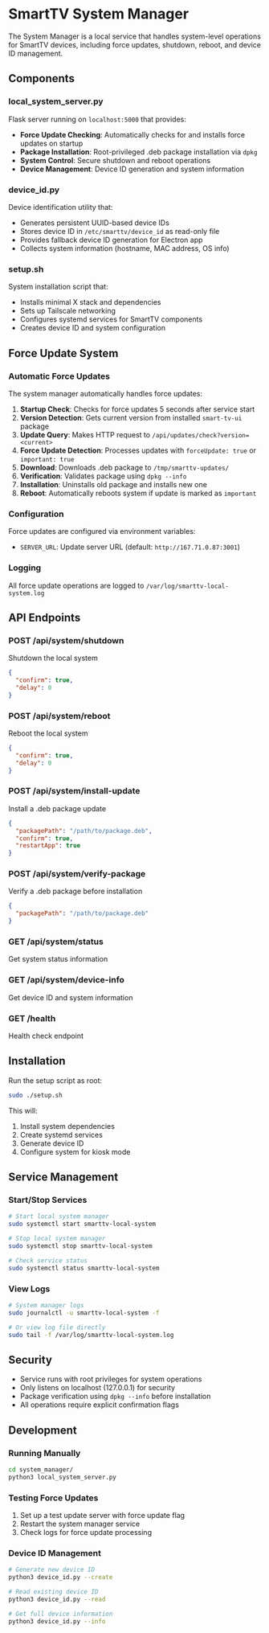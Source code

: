 # SmartTV System Manager

The System Manager is a local service that handles system-level operations for SmartTV devices, including force updates, shutdown, reboot, and device ID management.

## Components

### local_system_server.py
Flask server running on `localhost:5000` that provides:
- **Force Update Checking**: Automatically checks for and installs force updates on startup
- **Package Installation**: Root-privileged .deb package installation via `dpkg`
- **System Control**: Secure shutdown and reboot operations
- **Device Management**: Device ID generation and system information

### device_id.py
Device identification utility that:
- Generates persistent UUID-based device IDs
- Stores device ID in `/etc/smarttv/device_id` as read-only file
- Provides fallback device ID generation for Electron app
- Collects system information (hostname, MAC address, OS info)

### setup.sh
System installation script that:
- Installs minimal X stack and dependencies
- Sets up Tailscale networking
- Configures systemd services for SmartTV components
- Creates device ID and system configuration

## Force Update System

### Automatic Force Updates
The system manager automatically handles force updates:

1. **Startup Check**: Checks for force updates 5 seconds after service start
2. **Version Detection**: Gets current version from installed `smart-tv-ui` package
3. **Update Query**: Makes HTTP request to `/api/updates/check?version=<current>`
4. **Force Update Detection**: Processes updates with `forceUpdate: true` or `important: true`
5. **Download**: Downloads .deb package to `/tmp/smarttv-updates/`
6. **Verification**: Validates package using `dpkg --info`
7. **Installation**: Uninstalls old package and installs new one
8. **Reboot**: Automatically reboots system if update is marked as `important`

### Configuration
Force updates are configured via environment variables:
- `SERVER_URL`: Update server URL (default: `http://167.71.0.87:3001`)

### Logging
All force update operations are logged to `/var/log/smarttv-local-system.log`

## API Endpoints

### POST /api/system/shutdown
Shutdown the local system
```json
{
  "confirm": true,
  "delay": 0
}
```

### POST /api/system/reboot  
Reboot the local system
```json
{
  "confirm": true,
  "delay": 0
}
```

### POST /api/system/install-update
Install a .deb package update
```json
{
  "packagePath": "/path/to/package.deb",
  "confirm": true,
  "restartApp": true
}
```

### POST /api/system/verify-package
Verify a .deb package before installation
```json
{
  "packagePath": "/path/to/package.deb"
}
```

### GET /api/system/status
Get system status information

### GET /api/system/device-info
Get device ID and system information

### GET /health
Health check endpoint

## Installation

Run the setup script as root:
```bash
sudo ./setup.sh
```

This will:
1. Install system dependencies
2. Create systemd services
3. Generate device ID
4. Configure system for kiosk mode

## Service Management

### Start/Stop Services
```bash
# Start local system manager
sudo systemctl start smarttv-local-system

# Stop local system manager  
sudo systemctl stop smarttv-local-system

# Check service status
sudo systemctl status smarttv-local-system
```

### View Logs
```bash
# System manager logs
sudo journalctl -u smarttv-local-system -f

# Or view log file directly
sudo tail -f /var/log/smarttv-local-system.log
```

## Security

- Service runs with root privileges for system operations
- Only listens on localhost (127.0.0.1) for security
- Package verification using `dpkg --info` before installation
- All operations require explicit confirmation flags

## Development

### Running Manually
```bash
cd system_manager/
python3 local_system_server.py
```

### Testing Force Updates
1. Set up a test update server with force update flag
2. Restart the system manager service
3. Check logs for force update processing

### Device ID Management
```bash
# Generate new device ID
python3 device_id.py --create

# Read existing device ID
python3 device_id.py --read

# Get full device information
python3 device_id.py --info
```